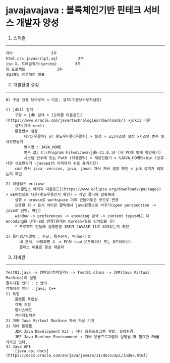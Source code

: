 # javajavajava : 블록체인기반 핀테크 서비스 개발자 양성

1. 스케줄  
***
	자바 				   3주
	html,css,javascript,sql		    2주
	jsp X, 프레임워크(spring)		3주
	팀 프로젝트				3주
	4월29일 프로젝트 발표
	
2. 개발환경 설정  
***
	0) 구글 크롬 브라우저 > 다운, 설치(기본브라우저설정)  
	
	1) jdk11 설치  
		구글 > jdk 검색 > [오라클 다운로드](https://www.oracle.com/java/technologies/downloads/) >jdk11 다운  
		설치(계속 next)  
		환경변수 설정  
			내PC(우클릭) or 윈도우버튼(우클릭) > 설정 > 고급시스템 설정 >시스템 변수 밑 새로만들기  
			변수명 : JAVA_HOME   
			변수 값: C:\Program Files\Java\jdk-11.0.14 (내 PC에 맞게 확인하기)  
			시스템 변수에 있는 Path (더블클릭) > 새로만들기 > %JAVA_HOME%\bin (오류나면 새로만든거 ~javapath 아래까지 위로 올리기함)  
		cmd 켜서 java -version, java, javac 쳐서 자바 설정 확인 < jdk 설치가 되었는지 확인  
	
	2) 이클립스 eclipse  
		[이클립스 패키지 다운로드](https://www.eclipse.org/downloads/packages) > EE버전으로 다운(윈도우용인지 확인) > 작업 폴더에 압축해제  
		실행 > browse로 workspace 미리 만들어놓은 곳으로 변경  
		오른편 위 + 표시 아이콘 클릭해서 java환경으로 바꾸기(open perspective -> java로 선택, 확인)  
		window -> preferences -> encoding 검색 -> content types빼고 다 encoding을 UTF-8로 변경(원래는 Korean~뭘로 되어있을 것)  
		* 프로젝트 만들때 실행환경 JRE가 JAVASE-11로 되어있는지 확인  
	
	3) 폴더명/파일명 : 한글, 특수문자, 띄어쓰기 X  
		  내 문서, 바탕화면 X -> PC의 root(C드라이브 또는 D드라이브)  
	   	  클래스 이름은 항상 대문자  

3. 자바란  
***
	Test01.java -> 컴파일(컴파일러) -> Test01.class -> JVM(Java Virtual Machine)이 실행  
	절차지향 언어 : c 언어  
	객체지향 언어 : java, C++  
	1) 특징  
		플랫폼 독립성  
		객체 지향  
		멀티스레드  
		가비지컬렉션  	
	2) JVM Java Virtual Machine 자바 가상 기계  
	3) 자바 플랫폼  
		JDK Java Development Kit : 자바 응용프로그램 개발, 실행환경  
		JRE Java Runtime Environment : 자바 응용프로그램이 실행될 때 필요한 SW를 가지고 있다.  
	4) Java API  
		[java api docs](https://docs.oracle.com/en/java/javase/11/docs/api/index.html)
